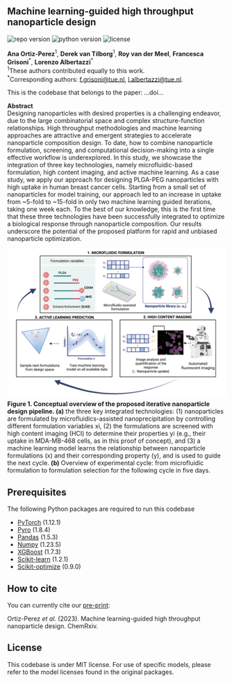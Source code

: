 <h2 id="Title">Machine learning-guided high throughput nanoparticle design</h2>

![repo version](https://img.shields.io/badge/Version-v.%201.0-green)
![python version](https://img.shields.io/badge/python-v.3.9-blue)
![license](https://img.shields.io/badge/license-MIT-orange)

**Ana Ortiz-Perez**<sup>1</sup>, **Derek van Tilborg**<sup>1</sup>, **Roy van der Meel**, **Francesca Grisoni**<sup>\*</sup>, **Lorenzo Albertazzi**<sup>\*</sup>\
<sup>1</sup>These authors contributed equally to this work.\
<sup>\*</sup>Corresponding authors: f.grisoni@tue.nl, l.albertazzi@tue.nl. 

This is the codebase that belongs to the paper: ...doi...

**Abstract**\
Designing nanoparticles with desired properties is a challenging endeavor, due to the large combinatorial space and complex structure-function relationships. High throughput methodologies and machine learning approaches are attractive and emergent strategies to accelerate nanoparticle composition design. To date, how to combine nanoparticle formulation, screening, and computational decision-making into a single effective workflow is underexplored. In this study, we showcase the integration of three key technologies, namely microfluidic-based formulation, high content imaging, and active machine learning. As a case study, we apply our approach for designing PLGA-PEG nanoparticles with high uptake in human breast cancer cells. Starting from a small set of nanoparticles for model training, our approach led to an increase in uptake from ~5-fold to ~15-fold in only two machine learning guided iterations, taking one week each. To the best of our knowledge, this is the first time that these three technologies have been successfully integrated to optimize a biological response through nanoparticle composition. Our results underscore the potential of the proposed platform for rapid and unbiased nanoparticle optimization.


![Figure 1](figures/fig_summary.png?raw=true "Figure1")
**Figure 1. Conceptual overview of the proposed iterative nanoparticle design pipeline. (a)** the three key integrated technologies: (1) nanoparticles are formulated by microfluidics-assisted nanoprecipitation by controlling different formulation variables xi, (2) the formulations are screened with high content imaging (HCI) to determine their properties yi (e.g., their uptake in MDA-MB-468 cells, as in this proof of concept), and (3) a machine learning model learns the relationship between nanoparticle formulations (x) and their corresponding property (y), and is used to guide the next cycle. **(b)** Overview of experimental cycle: from microfluidic formulation to formulation selection for the following cycle in five days.



<!-- Prerequisites-->
<h2 id="Prerequisites">Prerequisites</h2>

The following Python packages are required to run this codebase
- [PyTorch](https://pytorch.org/) (1.12.1)
- [Pyro](http://pyro.ai/) (1.8.4)
- [Pandas](https://pandas.pydata.org/) (1.5.3)
- [Numpy](https://numpy.org/) (1.23.5)
- [XGBoost](https://xgboost.readthedocs.io/) (1.7.3)
- [Scikit-learn](https://scikit-learn.org/) (1.2.1)
- [Scikit-optimize](https://scikit-optimize.github.io/) (0.9.0)


<!-- How to cite-->
<h2 id="How-to-cite">How to cite</h2>

You can currently cite our [pre-print](https://chemrxiv.org/engage/chemrxiv/article-details/...):

Ortiz-Perez *et al.* (2023). Machine learning-guided high throughput nanoparticle design. ChemRxiv.   


<!-- License-->
<h2 id="License">License</h2>

This codebase is under MIT license. For use of specific models, please refer to the model licenses found in the original 
packages.
